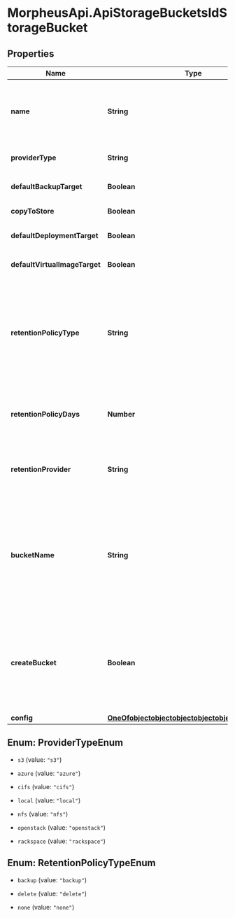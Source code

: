 # MorpheusApi.ApiStorageBucketsIdStorageBucket

## Properties

Name | Type | Description | Notes
------------ | ------------- | ------------- | -------------
**name** | **String** | A unique name scoped to your account for the storage bucket | [optional] 
**providerType** | **String** | The type of storage bucket | [optional] 
**defaultBackupTarget** | **Boolean** | Default Backup Target | [optional] [default to false]
**copyToStore** | **Boolean** | Archive Snapshots | [optional] 
**defaultDeploymentTarget** | **Boolean** | Default Deployment Target | [optional] [default to false]
**defaultVirtualImageTarget** | **Boolean** | Default Virtual Image Store | [optional] [default to false]
**retentionPolicyType** | **String** | Cleanup mode. &#x60;backup&#x60; - Move old files to a backup provider. &#x60;delete&#x60; - Delete old files. &#x60;none&#x60; - Keep all files. | [optional] [default to &#39;none&#39;]
**retentionPolicyDays** | **Number** | The number of days old a file must be before it is deleted. | [optional] 
**retentionProvider** | **String** | The backup Storage Bucket where old files are moved to. | [optional] 
**bucketName** | **String** | The name of the bucket. Only applies to &#x60;Amazon&#x60;, &#x60;Azure&#x60;, &#x60;CIFS&#x60;, &#x60;NFSv3&#x60;, &#x60;Openstack Swift&#x60;, and &#x60;Rackspace CDN&#x60;. | [optional] 
**createBucket** | **Boolean** | Create the bucket if it does not exist. Only applies to &#x60;Amazon&#x60;, &#x60;Azure&#x60;, &#x60;Openstack Swift&#x60;, and &#x60;Rackspace CDN&#x60;. | [optional] [default to false]
**config** | [**OneOfobjectobjectobjectobjectobjectobjectobject**](OneOfobjectobjectobjectobjectobjectobjectobject.md) |  | [optional] 



## Enum: ProviderTypeEnum


* `s3` (value: `"s3"`)

* `azure` (value: `"azure"`)

* `cifs` (value: `"cifs"`)

* `local` (value: `"local"`)

* `nfs` (value: `"nfs"`)

* `openstack` (value: `"openstack"`)

* `rackspace` (value: `"rackspace"`)





## Enum: RetentionPolicyTypeEnum


* `backup` (value: `"backup"`)

* `delete` (value: `"delete"`)

* `none` (value: `"none"`)




